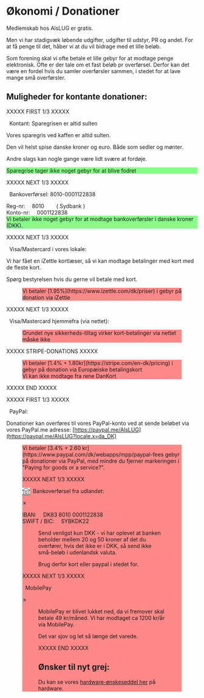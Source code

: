 # Økonomi / Donationer

Medlemskab hos AlsLUG er gratis.

Men vi har stadigvæk løbende udgifter, udgifter til udstyr, PR og andet.
For at få penge til det, håber vi at du vil bidrage med et lille beløb.

Som forening skal vi ofte betale et lille gebyr for at modtage penge elektronisk.
Ofte er der tale om et fast beløb pr overførsel.
Derfor kan det være en fordel hvis du samler overførsler sammen, i stedet for at lave mange små overførsler.

## Muligheder for kontante donationer:

<style>
	.fees,no-fees	{ margin-left:3em; margin-right:3em; }
	.fees   	{ background:#ff8888; }
	.no-fees   	{ background:#88ff88; }
	.reg-nr:before		{ margin-right:1em;	content:'Reg-nr: ';	}
	.reg-nr:after		{ padding-left:2em;	content:'( Sydbank )';	}
	.konto-nr:before	{ margin-right:1em;	content:'Konto-nr:';	}
	.iban:before		{ margin-right:1em;	content:'IBAN:';	}
	.swift:before		{ margin-right:1em;	content:'SWIFT / BIC:';	}
	.li_nk:after { content:"&#11008;"}
</style>

XXXXX FIRST 1/3 XXXXX

<i class="fas fa-piggy-bank"></i> &nbsp; Kontant: Sparegrisen er altid sulten

Vores sparegris ved kaffen er altid sulten.

Den vil helst spise danske kroner og euro. Både som sedler og mønter.

Andre slags kan nogle gange være lidt svære at fordøje.

<div class='no-fees'>Sparegrise tager ikke noget gebyr for at blive fodret</div>

XXXXX NEXT 1/3 XXXXX

<i class="fas fa-university"></i>  &nbsp; Bankoverførsel: 8010-0001122838

<div class='reg-nr'	>	8010		</div>

<div class='konto-nr'	>	0001122838	</div>

<div class='no-fees'>Vi betaler ikke noget gebyr for at modtage bankoverførsler i danske kroner (DKK).</div>

XXXXX NEXT 1/3 XXXXX

<i class="fas fa-credit-card"></i> &nbsp; Visa/Mastercard i vores lokale:

Vi har fået en iZettle kortlæser, så vi kan modtage betalinger med kort med de fleste kort.

Spørg bestyrelsen hvis du gerne vil betale med kort.

<div class='fees'>Vi betaler [1.95%](https://www.izettle.com/dk/priser) i gebyr på donation via iZettle</div>
	
XXXXX NEXT 1/3 XXXXX

<i class="fas fa-credit-card"></i> &nbsp; Visa/Mastercard hjemmefra (via nettet):

<div class='fees'>Grundet nye sikkerheds-tiltag virker kort-betalinger via nettet måske ikke</div>

XXXXX STRIPE-DONATIONS XXXXX

<div class='fees'>Vi betaler [1.4% + 1.80kr](https://stripe.com/en-dk/pricing) i gebyr på donation via Europæiske betalingskort</div>

<div class='fees'>Vi kan ikke modtage fra rene DanKort</div>

XXXXX END XXXXX

XXXXX FIRST 1/3 XXXXX

<i class="fab fa-paypal"></i> &nbsp; PayPal:

Donationer kan overføres til vores PayPal-konto ved at sende beløbet via vores PayPal.me adresse: [https://paypal.me/AlsLUG](https://paypal.me/AlsLUG?locale.x=da_DK)

<div class='fees'>Vi betaler [3.4% + 2.60 kr](https://www.paypal.com/dk/webapps/mpp/paypal-fees gebyr på donationer via PayPal,
med mindre du fjerner markeringen i "Paying for goods or a service?".

XXXXX NEXT 1/3 XXXXX

<img src='/images/bank-20.png' style='float:left;' /> &nbsp; Bankoverførsel fra udlandet:			<div class='cross'>&cross;</div>

<div class='iban'	>	DK83 8010 0001122838	</div>

<div class='swift'	>	SYBKDK22		</div>

<div class='fees'>

Send venligst kun DKK - vi har oplevet at banken beholder mellem 20 og 50 kroner af det du overfører, hvis det ikke er i DKK, så send ikke
små-beløb i udenlandsk valuta.
	
Brug derfor kort eller paypal i stedet for.

</div>

XXXXX NEXT 1/3 XXXXX

<span class='strikeout'>

<i class="fas fa-mobile-alt"></i> &nbsp; MobilePay						<div class='cross'>&cross;</div>

<div class='fees'>

MobilePay er blivet lukket ned, da vi fremover skal betale 49 kr/måned. Vi har modtaget ca 1200 kr/år via MobilePay.

Det var sjov og let så længe det varede.

</span>

XXXXX END XXXXX

## Ønsker til nyt grej:

Du kan se vores [hardware-ønskeseddel her](/medlemskab/onsker-til-nyt-grej.md) på hardware.
